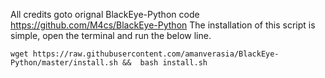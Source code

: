 All credits goto orignal BlackEye-Python code https://github.com/M4cs/BlackEye-Python
The installation of this script is simple, open the terminal and run the below line.
```
wget https://raw.githubusercontent.com/amanverasia/BlackEye-Python/master/install.sh &&  bash install.sh
```
